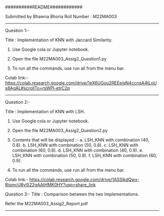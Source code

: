 ##########README############


Submitted by Bhawna Bhoria
Roll Number : M22MA003

**********************************************************************************************************

Question 1:-

Title : Implementation of KNN with Jaccard Similarity.

1. Use Google cola or Jupyter notebook.

2. Open the file M22MA003_Assig2_Question1.py

3. To run all the commands, use run all from the menu bar.

Colab link:- https://colab.research.google.com/drive/1eX6UGou2REEeiqN4ccnqA4tLoUs8AgAL#scrollTo=rsWPI-etrC2p



**********************************************************************************************************

Question 2:-

Title : Implementation of KNN with LSH.

1. Use Google cola or Jupyter notebook.

2. Open the file M22MA003_Assig2_Question2.py

3. Contents that will be displayed :-
   a. LSH_KNN with combination (40, 0.8).
   b. LSH_KNN with combination (50, 0.8).
   c. LSH_KNN with combination (60, 0.8).
   d. LSH_KNN with combination (40, 0.9).
   e. LSH_KNN with combination (50, 0.9).
   f. LSH_KNN with combination (60, 0.9).

4. To run all the commands, use run all from the menu bar.

Colab link:- https://colab.research.google.com/drive/1ASSlkdQwx-BjsmcU8yI522gAAtHMK0HY?usp=share_link


Question 3:-
Title : Comparison between the two Implementations.

Refer the M22MA003_Assig2_Report.pdf

**********************************************************************************************************